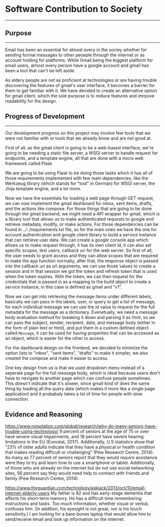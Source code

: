 # Software Contribution to Society
---

## Purpose
---
Email has been an essential for almost every in the sociey whether for sending formal messages to other peoeple through the internet or as account holding for platforms.
While Gmail being the biggest platform for email users, almost every person have a google account and gmail has been a tool that can't be left aside.

As eldery people are not as proficient at technologies or are having trouble discovering the features of gmail's user interface, it becomes a barrier for them to get familiar with it.
We have decided to create an alternative option for gmail client, which the sole purpose is to reduce features and imrpove readability for the design.

## Progress of Development
---
Our development progress on this project may involve few tools that we were not familiar with or tools that we already know and are not good at.

First of all, as the gmail client is going to be a web-based interface, we're going to be needing a static file server, a WSGI server to handle request for endpoints, and a template engine, all that are done with a micro web framework called Flask

We are going to be using Flask to be doing those tasks which it has all of those requirements implemented with few main dependencies, like the Werkzeug library (which stands for "tool" in German) for WSGI server, the Jinja template engine, and a lot more.

Now we have the essentials for loading a web page through GET request, we can now implement the gmail dashboard for inbox, sent items, drafts, and the actions like compose.
For those things that are going to be done through the gmail backend, we might need a API wrapper for gmail, which is a library tool that allows us to make authenticated requests to google and retrieve metadata, modify, or make actions.
For those dependencies can be found in ../../requirements.txt file, so for the main ones we have the one for account authentication and google client library to build a service instance that can retrieve user data.
We can create a google console app which allows us to make request through, it has its own client id, it can also set specific scopes, test users, callback uri for the web server. So first of all, the user needs to grant access and they can allow scopes that are required to make the app function normally, after that, the response object is passed into the callback uri as url arguments, we can use those values to create a session and in that session we got the token and refresh token that is used when the token expires.
With the token, we can then request for the credentials that is passed in as a mapping to the build object to create a service instance, in this case is defined as gmail and "v1".

Now we can get into retrieving the message items under different labels, basically we can pass in the labels, user, or query to get a list of message, for each individual message we can use the id value to request for the full metadata for the message as a dictionary. Evenetually, we need a message body evaluation method for breaking it down and parsing it as html, so we can pass the subject, sender, recipient, date, and message body (either in the form of plain text or html), and put them in a custom defined object called `Message`, it can be used for having properties that can be accessed as an object, which is easier for the other to access.

For the dashboard design on the frontend, we decided to minimize the option lists to "inbox", "sent items", "drafts" to make it simpler, we also created the compose and make it easier to access.

One key design from us is that we used dropdown menu instead of a seperate page for the full message body, which is ideal because users don't have to nevigate to another page which can confuse people sometimes. This doesn't indicate that it's slower, since gmail kind of does the same thing by loading all the query data (which makes it more like a single page application) and it probabaly takes a lot of time for people with slow connection.

## Evidence and Reasoning

https://www.noisolation.com/global/research/why-do-many-seniors-have-trouble-using-technology/
9 percent of seniors at the age of 75 or over have severe visual impairments, and 18 percent have severe hearing limitations in the EU (Eurostat, 2017). Additionally, U.S statistics show that “23% of older adults indicate that they have a physical or health condition that makes reading difficult or challenging” (Pew Research Centre, 2014).
As many as 77 percent of seniors report that they would require assistance were they to try and learn how to use a smartphone or tablet. Additionally, of those who are already on the internet but do not use social networking sites, 56 percent say they would need help to connect with friends and family (Pew Research Centre, 2014).

https://www.theguardian.com/technology/askjack/2013/oct/10/email-internet-elderly-users
My father is 82 and has early-stage dementia that affects his short-term memory. He has a difficult time remembering instructions and tasks. Too much information, whether visual or verbal, confuses him. (In addition, his eyesight is not great, nor is his touch sensitivity.) I am looking for a bare-bones laptop that would allow him to send/receive email and look up information on the internet.